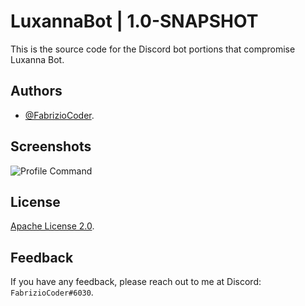 # LuxannaBot | 1.0-SNAPSHOT

This is the source code for the Discord bot portions that compromise Luxanna Bot.

## Authors

- [@FabrizioCoder](https://www.github.com/FabrizioCoder).


## Screenshots

![Profile Command](https://user-images.githubusercontent.com/74118796/183099131-7bf24c72-23ed-4edf-946c-765ad5349cae.png)


## License

[Apache License 2.0](https://choosealicense.com/licenses/apache-2.0/).


## Feedback

If you have any feedback, please reach out to me at Discord: `FabrizioCoder#6030`.